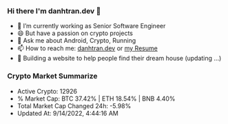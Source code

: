 ### Hi there I'm danhtran.dev 👋

- 🔭 I’m currently working as Senior Software Engineer
- 😄 But have a passion on crypto projects
- 💬 Ask me about Android, Crypto, Running 
- 📫 How to reach me: <a href="https://danhtran.dev" target="_blank">danhtran.dev</a> or <a href="Developer-Resume.pdf" target="_blank">my Resume</a>
- 🌱 Building a website to help people find their dream house (updating ...)

### Crypto Market Summarize
- Active Crypto: 12926
- % Market Cap: BTC 37.42% | ETH 18.54% | BNB 4.40%
- Total Market Cap Changed 24h: -5.98%
- Updated At: 9/14/2022, 4:44:16 AM
